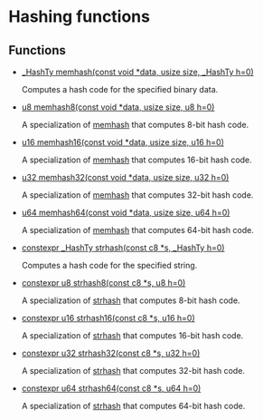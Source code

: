 # Hashing functions
## Functions
* [_HashTy memhash(const void *data, usize size, _HashTy h=0)](group___runtime_hash_1gae0c40164557e718d6ee7b7c613210075.md)

    Computes a hash code for the specified binary data. 

* [u8 memhash8(const void *data, usize size, u8 h=0)](group___runtime_hash_1ga3793aff714eeea4ceddce8d13cf81ad7.md)

    A specialization of [memhash](group___runtime_hash_1gae0c40164557e718d6ee7b7c613210075.md) that computes 8-bit hash code. 

* [u16 memhash16(const void *data, usize size, u16 h=0)](group___runtime_hash_1ga41270084f5199ef980cc4a1127105548.md)

    A specialization of [memhash](group___runtime_hash_1gae0c40164557e718d6ee7b7c613210075.md) that computes 16-bit hash code. 

* [u32 memhash32(const void *data, usize size, u32 h=0)](group___runtime_hash_1ga710a8c2a03ee2ba229645ac590feb208.md)

    A specialization of [memhash](group___runtime_hash_1gae0c40164557e718d6ee7b7c613210075.md) that computes 32-bit hash code. 

* [u64 memhash64(const void *data, usize size, u64 h=0)](group___runtime_hash_1gac8b19ae493c9cb188a14f8e343a2da0e.md)

    A specialization of [memhash](group___runtime_hash_1gae0c40164557e718d6ee7b7c613210075.md) that computes 64-bit hash code. 

* [constexpr _HashTy strhash(const c8 *s, _HashTy h=0)](group___runtime_hash_1ga6afb7f86bb77e6fb15015e072e64d7f5.md)

    Computes a hash code for the specified string. 

* [constexpr u8 strhash8(const c8 *s, u8 h=0)](group___runtime_hash_1ga3dcfbc6b59e469e55f1891453cf3fbec.md)

    A specialization of [strhash](group___runtime_hash_1ga6afb7f86bb77e6fb15015e072e64d7f5.md) that computes 8-bit hash code. 

* [constexpr u16 strhash16(const c8 *s, u16 h=0)](group___runtime_hash_1ga6e9ae5cddc3779052db66e27332bcd9f.md)

    A specialization of [strhash](group___runtime_hash_1ga6afb7f86bb77e6fb15015e072e64d7f5.md) that computes 16-bit hash code. 

* [constexpr u32 strhash32(const c8 *s, u32 h=0)](group___runtime_hash_1ga999874bc5bc29c6252b27211af951c1f.md)

    A specialization of [strhash](group___runtime_hash_1ga6afb7f86bb77e6fb15015e072e64d7f5.md) that computes 32-bit hash code. 

* [constexpr u64 strhash64(const c8 *s, u64 h=0)](group___runtime_hash_1ga302c94395148928ddb440d307a618ee8.md)

    A specialization of [strhash](group___runtime_hash_1ga6afb7f86bb77e6fb15015e072e64d7f5.md) that computes 64-bit hash code. 

